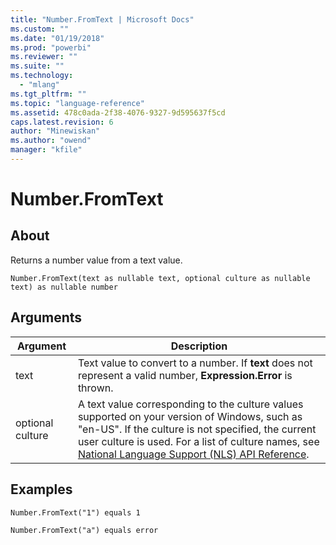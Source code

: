 ```yaml
---
title: "Number.FromText | Microsoft Docs"
ms.custom: ""
ms.date: "01/19/2018"
ms.prod: "powerbi"
ms.reviewer: ""
ms.suite: ""
ms.technology: 
  - "mlang"
ms.tgt_pltfrm: ""
ms.topic: "language-reference"
ms.assetid: 478c0ada-2f38-4076-9327-9d595637f5cd
caps.latest.revision: 6
author: "Minewiskan"
ms.author: "owend"
manager: "kfile"
---
```

# Number.FromText

  
## About  
Returns a number value from a text value.  
  
```  
Number.FromText(text as nullable text, optional culture as nullable text) as nullable number  
```  
  
## Arguments  
  
|Argument|Description|  
|------------|---------------|  
|text|Text value to convert to a number. If **text** does not represent a valid number, **Expression.Error** is thrown.|  
|optional culture|A text value corresponding to the culture values supported on your version of Windows, such as "en-US". If the culture is not specified, the current user culture is used. For a list of culture names, see [National Language Support (NLS) API Reference](http://msdn.microsoft.com/en-us/goglobal/bb896001.aspx).|  
  
## Examples  
  
```  
Number.FromText("1") equals 1  
```  
  
```  
Number.FromText("a") equals error  
```  
